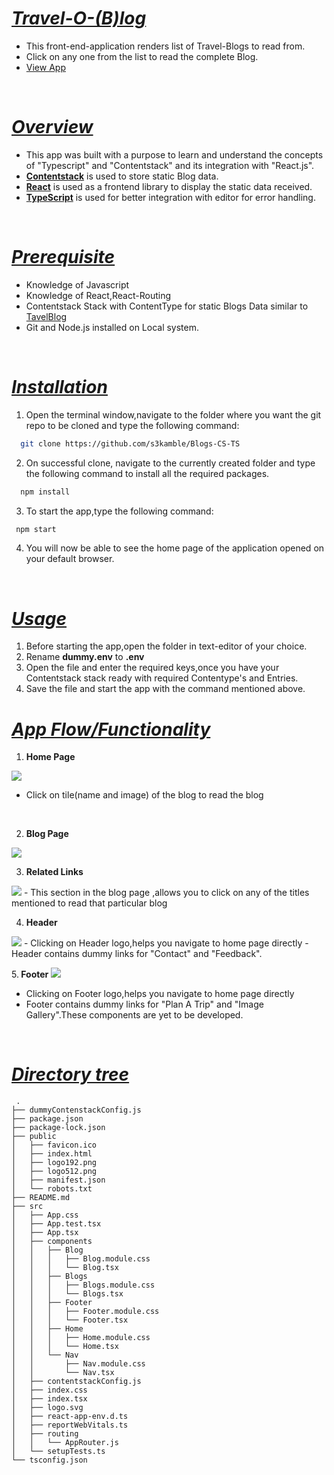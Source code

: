 # <i><u>Travel-O-(B)log</u></i>
- This front-end-application renders list of Travel-Blogs to read from.
- Click on any one from the list to read the complete Blog.
- [View App]()

<br>

# <i><u>Overview</u></i>
- This app was built with a purpose to learn and understand the concepts of "Typescript" and "Contentstack" and its integration with "React.js".
- <b>[Contentstack](https://www.contentstack.com/)</b>  is used to store static Blog data.
- <b>[React](https://reactjs.org/)</b>  is used as a frontend library to display the static data received.
- <b>[TypeScript](https://www.typescriptlang.org/)</b>  is used for better integration with editor for error handling.

<br>

# <i><u>Prerequisite</u></i>
- Knowledge of Javascript
- Knowledge of React,React-Routing
- Contentstack Stack with ContentType  for static Blogs Data similar to [TavelBlog](https://s3kamble.github.io/webpage-rendering-data/Readme_Blog_CS_TS_Data/travel_blog.json)
- Git and Node.js installed on Local system.
<br>

# <i><u>Installation</u></i>
1. Open the terminal window,navigate to the folder where you want the git repo to be cloned and type the following command: 
```sh
  git clone https://github.com/s3kamble/Blogs-CS-TS
   ```

2. On successful clone, navigate to the currently created folder and type the following command to install all the required packages.
```sh
  npm install
   ```

3. To start the app,type the following command:
```sh
 npm start
   ```
4. You will now be able to see the home page of the application opened on your default browser.

<br>

# <i><u>Usage</u></i>
1. Before starting the app,open the folder in text-editor of your choice.
2. Rename <b>dummy.env</b> to <b>.env</b>
3. Open the file and enter the required keys,once you have your Contentstack stack ready with required Contentype's and Entries.
4. Save the file and start the app with the command mentioned above.

# <i><u>App Flow/Functionality</u></i>

1. <b>Home Page</b>
 <img src="https://s3kamble.github.io/webpage-rendering-data/Readme_Blog_CS_TS_Data/Home_page_blogs.png" />

 - Click on tile(name and image) of the blog to read the blog
 <br>

 2. <b>Blog Page</b>
  <img src="https://s3kamble.github.io/webpage-rendering-data/Readme_Blog_CS_TS_Data/Single_blog_page.png" />
 <br>

 3. <b>Related Links</b>
 <img src="https://s3kamble.github.io/webpage-rendering-data/Readme_Blog_CS_TS_Data/Aside_section_blogs.png" />
 - This section in the blog page ,allows you to click on any of the titles mentioned to read that particular blog
<br>

 4. <b>Header</b>
 <img src="https://s3kamble.github.io/webpage-rendering-data/Readme_Blog_CS_TS_Data/Header-Blogs.png" />
 - Clicking on Header logo,helps you navigate to home page directly
 - Header contains dummy links for "Contact" and "Feedback".
 <br>

 5.<b> Footer</b>
 <img src="https://s3kamble.github.io/webpage-rendering-data/Readme_Blog_CS_TS_Data/Footer_blogs.png" /> 
 - Clicking on Footer logo,helps you navigate to home page directly
 - Footer contains dummy links for "Plan A Trip" and "Image Gallery".These components are yet to be developed.
 <br>

 # <i><u>Directory tree</u></i>
```
 .
├── dummyContenstackConfig.js
├── package.json
├── package-lock.json
├── public
│   ├── favicon.ico
│   ├── index.html
│   ├── logo192.png
│   ├── logo512.png
│   ├── manifest.json
│   └── robots.txt
├── README.md
├── src
│   ├── App.css
│   ├── App.test.tsx
│   ├── App.tsx
│   ├── components
│   │   ├── Blog
│   │   │   ├── Blog.module.css
│   │   │   └── Blog.tsx
│   │   ├── Blogs
│   │   │   ├── Blogs.module.css
│   │   │   └── Blogs.tsx
│   │   ├── Footer
│   │   │   ├── Footer.module.css
│   │   │   └── Footer.tsx
│   │   ├── Home
│   │   │   ├── Home.module.css
│   │   │   └── Home.tsx
│   │   └── Nav
│   │       ├── Nav.module.css
│   │       └── Nav.tsx
│   ├── contentstackConfig.js
│   ├── index.css
│   ├── index.tsx
│   ├── logo.svg
│   ├── react-app-env.d.ts
│   ├── reportWebVitals.ts
│   ├── routing
│   │   └── AppRouter.js
│   └── setupTests.ts
└── tsconfig.json
```







